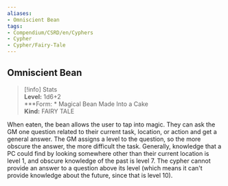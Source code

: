 ```yaml
---
aliases:
- Omniscient Bean
tags:
- Compendium/CSRD/en/Cyphers
- Cypher
- Cypher/Fairy-Tale
---
```


  
## Omniscient Bean  
>[!info] Stats  
> **Level:** 1d6+2  
> ***Form: * Magical Bean Made Into a Cake  
> **Kind:** FAIRY TALE
  
When eaten, the bean allows the user to tap into magic. They can ask the GM one question related to their current task, location, or action and get a general answer. The GM assigns a level to the question, so the more obscure the answer, the more difficult the task. Generally, knowledge that a PC could find by looking somewhere other than their current location is level 1, and obscure knowledge of the past is level 7. The cypher cannot provide an answer to a question above its level (which means it can't provide knowledge about the future, since that is level 10).